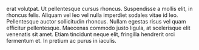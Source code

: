  erat volutpat. Ut pellentesque cursus
rhoncus. Suspendisse a mollis elit, in rhoncus felis. Aliquam vel leo vel nulla imperdiet
sodales vitae id leo. Pellentesque auctor sollicitudin rhoncus. Nullam egestas risus vel
quam  efficitur  pellentesque.  Maecenas  commodo  justo  ligula,  at  scelerisque  elit
venenatis sit amet. Etiam tincidunt neque elit, fringilla hendrerit orci fermentum et. In
pretium ac purus in iaculis.


